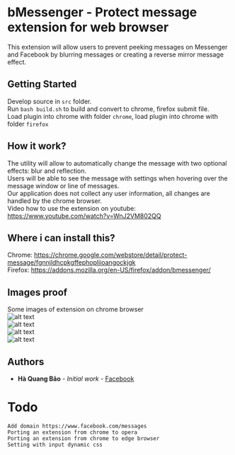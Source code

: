 # bMessenger - Protect message extension for web browser
This extension will allow users to prevent peeking messages on Messenger and Facebook by blurring messages or creating a reverse mirror message effect.<br />

## Getting Started
Develop source in `src` folder.<br />
Run `bash build.sh` to build and convert to chrome, firefox submit file.<br />
Load plugin into chrome with folder `chrome`, load plugin into chrome with folder `firefox`<br />

## How it work?
The utility will allow to automatically change the message with two optional effects: blur and reflection.<br />
Users will be able to see the message with settings when hovering over the message window or line of messages.<br />
Our application does not collect any user information, all changes are handled by the chrome browser.<br />
Video how to use the extension on youtube: https://www.youtube.com/watch?v=WnJ2VM802QQ

## Where i can install this?
Chrome: https://chrome.google.com/webstore/detail/protect-message/fgnnjldhcpkgffephopliioangockjgk<br />
Firefox: https://addons.mozilla.org/en-US/firefox/addon/bmessenger/

## Images proof
Some images of extension on chrome browser <br />
![alt text](https://raw.githubusercontent.com/lozthiensu/bMessenger/master/images/1400x560.png) <br />
![alt text](https://raw.githubusercontent.com/lozthiensu/bMessenger/master/images/1280x800.png) <br />
![alt text](https://raw.githubusercontent.com/lozthiensu/bMessenger/master/images/920x680.png) <br />
![alt text](https://raw.githubusercontent.com/lozthiensu/bMessenger/master/images/440x280.png) <br />


## Authors
* **Hà Quang Bão** - *Initial work* - [Facebook](https://www.facebook.com/hafquangbaox)

# Todo
`Add domain https://www.facebook.com/messages`<br />
`Porting an extension from chrome to opera`<br />
`Porting an extension from chrome to edge browser`<br />
`Setting with input dynamic css`<br />
